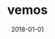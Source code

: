 ---
layout: site
title: "vemos"
date: 2018-01-01
categories: [community]
version: 1.4.8
major: 1
minor: 4
patch: 8
slug: vemos
link: https://www.vemos.io/
permalink: /sites/:slug
---